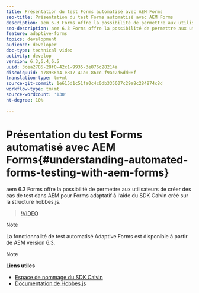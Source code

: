 ```yaml
---
title: Présentation du test Forms automatisé avec AEM Forms
seo-title: Présentation du test Forms automatisé avec AEM Forms
description: aem 6.3 Forms offre la possibilité de permettre aux utilisateurs de créer des cas de test dans AEM pour Adaptive Forms à l’aide du SDK Calvin créé sur la structure hobbes.js.
seo-description: aem 6.3 Forms offre la possibilité de permettre aux utilisateurs de créer des cas de test dans AEM pour Adaptive Forms à l’aide du SDK Calvin créé sur la structure hobbes.js.
feature: adaptive-forms
topics: development
audience: developer
doc-type: technical video
activity: develop
version: 6.3,6.4,6.5
uuid: 3cea2785-28f0-42c1-9935-3e876c28214a
discoiquuid: a78936b4-e817-41a0-86cc-f9ac2d6dd08f
translation-type: tm+mt
source-git-commit: 1e615d1c51fa0c4c0db335607c29a8c284874c8d
workflow-type: tm+mt
source-wordcount: '130'
ht-degree: 10%

---
```



# Présentation du test Forms automatisé avec AEM Forms{#understanding-automated-forms-testing-with-aem-forms}

aem 6.3 Forms offre la possibilité de permettre aux utilisateurs de créer des cas de test dans AEM pour Forms adaptatif à l’aide du SDK Calvin créé sur la structure hobbes.js.

>[!VIDEO](https://video.tv.adobe.com/v/19700/)

>[!NOTE]
>
>La fonctionnalité de test automatisé Adaptive Forms est disponible à partir de AEM version 6.3.

>[!NOTE]
>
>**Liens utiles**
>
>* [Espace de nommage du SDK Calvin](https://helpx.adobe.com/fr/aem-forms/6-3/calvin-sdk-javascript-api/calvin.html)
>* [Documentation de Hobbes.js](https://docs.adobe.com/docs/fr/aem/6-3/develop/ref/test-api/index.html)

